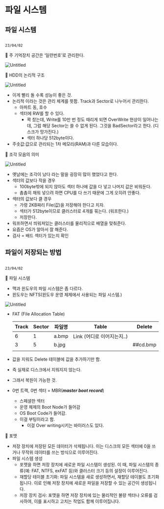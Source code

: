 # 파일 시스템

## 파일 시스템

                                                                                                                                                 23/04/02

📎 주 기억장치 공간은 ‘일련번호’로 관리한다.

![Untitled](%E1%84%91%E1%85%A1%E1%84%8B%E1%85%B5%E1%86%AF%20%E1%84%89%E1%85%B5%E1%84%89%E1%85%B3%E1%84%90%E1%85%A6%E1%86%B7%20f89fedc14e76485f9ea90806d3441414/Untitled.png)

📎 HDD의 논리적 구조

![Untitled](%E1%84%91%E1%85%A1%E1%84%8B%E1%85%B5%E1%86%AF%20%E1%84%89%E1%85%B5%E1%84%89%E1%85%B3%E1%84%90%E1%85%A6%E1%86%B7%20f89fedc14e76485f9ea90806d3441414/Untitled%201.png)

- 이게 빨리 돌 수록 성능이 좋은 것.
- 논리적 이라는 것은 관리 체계를 뜻함. Track과 Sector로 나누어서 관리한다.
    - 아파트 동, 호수
    - 섹터에 RW를 할 수 있다.
        - 꽉 찼는데, Write를 10만 번 정도 때리게 되면 OverWrite 현상이 일어나는데, 그럼 해당 Sector는 쓸 수 없게 된다. 그것을 BadSector라고 한다. (디스크가 망가진다.)
        - 섹터 하나당 512byte이다.
- 주솟값:값으로 관리되는 1차 메모리(RAM)과 다른 모습이다.

📎 조각 모음의 의미

![Untitled](%E1%84%91%E1%85%A1%E1%84%8B%E1%85%B5%E1%86%AF%20%E1%84%89%E1%85%B5%E1%84%89%E1%85%B3%E1%84%90%E1%85%A6%E1%86%B7%20f89fedc14e76485f9ea90806d3441414/Untitled%202.png)

- 옛날에는 조각이 났다 라는 말을 굉장히 많이 했었다고 한다.
- 섹터의 값보다 작을 경우
    - 100byte밖에 되지 않아도 섹터 하나에 값을 다 넣고 나머지 값은 비워둔다.
    - 촘촘히 채워 넣으려 하면 CPU를 다 쓰기 때문에 그게 오히려 안좋다.
- 섹터의 값보다 클 경우
    - 가령 2KB짜리 File(값)을 저장해야 한다고 치자.
    - 섹터가 512byte이므로 클러스터로 4개를 묶는다. (워프한다.)
    - 저장한다.
- 워프하면서 띄워져있는 클러스터를 물리적으로 배열을 맞춰준다.
- 요즘은 OS가 알아서 잘 해준다.
- 검사 = 배드 섹터가 있는지 확인

## 파일이 저장되는 방법

                                                                                                                                                 23/04/02

📎 파일 시스템

- 맥과 윈도우의 파일 시스템은 좀 다르다.
- 윈도우는 NFTS(윈도우 운영 체제에서 사용되는 파일 시스템.)

![Untitled](%E1%84%91%E1%85%A1%E1%84%8B%E1%85%B5%E1%86%AF%20%E1%84%89%E1%85%B5%E1%84%89%E1%85%B3%E1%84%90%E1%85%A6%E1%86%B7%20f89fedc14e76485f9ea90806d3441414/Untitled%203.png)

- FAT (File Allocation Table)
    
    
    | Track | Sector | 파일명 | Table | Delete |
    | --- | --- | --- | --- | --- |
    | 6 | 1 | a.bmp | Link (어디로 이어지는지..) |  |
    | 3 | 5 | b.jpg |  | ##cd.bmp |
    |  |  |  |  |  |
- 값을 지워도 Delete 테이블에 값을 추가하기만 함.
- 즉 실제로 디스크에서 지워지지 않는다.
- 그래서 복원이 가능한 것.

- 0번 트랙, 0번 섹터 = MBR(***master boot record***)
    - 스페셜한 섹터
    - 운영 체제의 Boot Node가 들어감
    - OS Boot Code가 들어감.
    - 이걸 부팅이라고 함.
        - 이걸 Over writing시키는 바이러스도 있다.

📎 포맷

- 저장 장치에 저장된 모든 데이터가 삭제됩니다. 이는 디스크의 모든 섹터에 0을 쓰거나 무작위 데이터를 쓰는 방식으로 이루어진다.
- 파일 시스템 생성
    - 포맷을 하면 저장 장치에 새로운 파일 시스템이 생성된. 이 때, 파일 시스템의 종류(예: FAT, NTFS, exFAT 등)와 클러스터 크기 등의 설정이 이루어진다.
    - 재할당 테이블 초기화: 파일 시스템을 새로 생성하면서, 재할당 테이블도 초기화됩니다. 이로 인해 저장 장치에 새로운 파일을 저장할 수 있는 공간이 생성됩니다.
    - 저장 장치 검사: 포맷을 하면 저장 장치에 있는 물리적인 불량 섹터나 오류를 검사하여, 이를 표시하고 고치는 작업도 함께 이루어집니다.